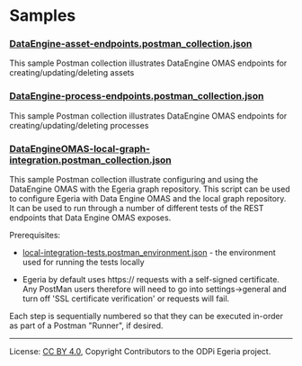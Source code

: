<!-- SPDX-License-Identifier: CC-BY-4.0 -->
<!-- Copyright Contributors to the ODPi Egeria project. -->

# Samples

### [DataEngine-asset-endpoints.postman_collection.json](DataEngine-asset_endpoints.postman_collection.json)
This sample Postman collection illustrates DataEngine OMAS endpoints for creating/updating/deleting assets

### [DataEngine-process-endpoints.postman_collection.json](DataEngine-process_endpoints.postman_collection.json)
This sample Postman collection illustrates DataEngine OMAS endpoints for creating/updating/deleting processes

### [DataEngineOMAS-local-graph-integration.postman_collection.json](DataEngineOMAS-local-graph-integration.postman_collection.json)
This sample Postman collection illustrate configuring and using the DataEngine OMAS with the Egeria graph repository.
This script can be used to configure Egeria with Data Engine OMAS and the local graph repository.  
It can be used to run through a number of different tests of the REST endpoints that Data Engine OMAS exposes. 

Prerequisites:

- [local-integration-tests.postman_environment.json](local-integration-tests.postman_environment.json) - the environment used for running the tests locally

- Egeria by default uses https:// requests with a self-signed certificate. Any PostMan users therefore will need to
 go into settings->general and turn off 'SSL certificate verification' or requests will fail.
 
Each step is sequentially numbered so that they can be executed in-order as part of a Postman "Runner", if desired.

----
License: [CC BY 4.0](https://creativecommons.org/licenses/by/4.0/),
Copyright Contributors to the ODPi Egeria project.
